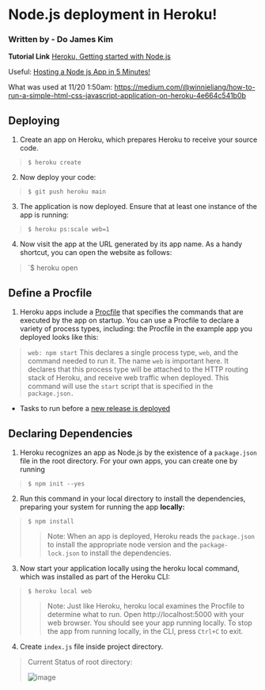 # Node.js deployment in Heroku!
### Written by - Do James Kim

**Tutorial Link**
[Heroku, Getting started with Node.js](https://devcenter.heroku.com/articles/getting-started-with-nodejs)

Useful: [Hosting a Node js App in 5 Minutes!](https://javascript.plainenglish.io/hosting-node-js-app-on-heroku-in-less-than-5-mins-bc7ce244c8d0)

What was used at 11/20 1:50am: https://medium.com/@winnieliang/how-to-run-a-simple-html-css-javascript-application-on-heroku-4e664c541b0b



## Deploying
1. Create an app on Heroku, which prepares Heroku to receive your source code. 
> `$ heroku create`
2. Now deploy your code:
> `$ git push heroku main`
3. The application is now deployed. Ensure that at least one instance of the app is running:
> `$ heroku ps:scale web=1`
4. Now visit the app at the URL generated by its app name. As a handy shortcut, you can open the website as follows:
> `$ heroku open


## Define a Procfile

1. Heroku apps include a [Procfile](https://devcenter.heroku.com/articles/procfile)
that specifies the commands that are executed by the app on startup. 
You can use a Procfile to declare a variety of process types, including:
the Procfile in the example app you deployed looks like this:
> `web: npm start`
This declares a single process type, `web`, and the command needed to run it. The name `web` is important here. 
It declares that this process type will be attached to the HTTP routing stack of Heroku, and receive web traffic when deployed. 
This command will use the `start` script that is specified in the `package.json.`
- Tasks to run before a [new release is deployed](https://devcenter.heroku.com/articles/release-phase)


## Declaring Dependencies
1. Heroku recognizes an app as Node.js by the existence of a `package.json` file in the root directory. For your own apps, you can create one by running 
> `$ npm init --yes`

2. Run this command in your local directory to install the dependencies, preparing your system for running the app **locally:**
> `$ npm install`
>  >  Note: When an app is deployed, Heroku reads the `package.json` to install the appropriate node version and the `package-lock.json` to install the dependencies.

3. Now start your application locally using the heroku local command, which was installed as part of the Heroku CLI:
> `$ heroku local web`
>  > Note: Just like Heroku, heroku local examines the Procfile to determine what to run.
>  > Open http://localhost:5000 with your web browser. You should see your app running locally.
>  > To stop the app from running locally, in the CLI, press `Ctrl+C` to exit.

 






4. Create `index.js` file inside project directory.
> Current Status of root directory:
> 
> ![image](https://user-images.githubusercontent.com/60757227/142718793-da10db67-7883-464e-89ab-ceb8d99773aa.png)
